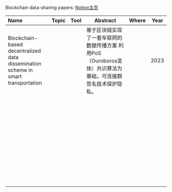 Blockchain data-sharing papers: [Notion主页](https://evergreen-heart-8aa.notion.site/fa7814a8a0bf40b1b4150d4af042f5c2?v=5629736f65e74004a03f019e7868b2e5&pvs=4)

| Name                                                         | Topic | Tool | Abstract                                                     | Where | Year |
| :----------------------------------------------------------- | ----- | ---- | ------------------------------------------------------------ | ----- | ---- |
| Blockchain-based decentralized data dissemination scheme in smart transportation |       |      | 基于区块链实现了一套车联网的数据传播方案 利用PoS（Ouroboros变体）共识算法为基础，可连接群签名技术保护隐私。 |       | 2023 |
|                                                              |       |      |                                                              |       |      |
|                                                              |       |      |                                                              |       |      |
|                                                              |       |      |                                                              |       |      |
|                                                              |       |      |                                                              |       |      |
|                                                              |       |      |                                                              |       |      |
|                                                              |       |      |                                                              |       |      |
|                                                              |       |      |                                                              |       |      |
|                                                              |       |      |                                                              |       |      |
|                                                              |       |      |                                                              |       |      |
|                                                              |       |      |                                                              |       |      |
|                                                              |       |      |                                                              |       |      |
|                                                              |       |      |                                                              |       |      |
|                                                              |       |      |                                                              |       |      |
|                                                              |       |      |                                                              |       |      |
|                                                              |       |      |                                                              |       |      |
|                                                              |       |      |                                                              |       |      |
|                                                              |       |      |                                                              |       |      |
|                                                              |       |      |                                                              |       |      |
|                                                              |       |      |                                                              |       |      |
|                                                              |       |      |                                                              |       |      |
|                                                              |       |      |                                                              |       |      |
|                                                              |       |      |                                                              |       |      |
|                                                              |       |      |                                                              |       |      |
|                                                              |       |      |                                                              |       |      |
|                                                              |       |      |                                                              |       |      |
|                                                              |       |      |                                                              |       |      |
|                                                              |       |      |                                                              |       |      |
|                                                              |       |      |                                                              |       |      |
|                                                              |       |      |                                                              |       |      |
|                                                              |       |      |                                                              |       |      |
|                                                              |       |      |                                                              |       |      |
|                                                              |       |      |                                                              |       |      |
|                                                              |       |      |                                                              |       |      |
|                                                              |       |      |                                                              |       |      |
|                                                              |       |      |                                                              |       |      |
|                                                              |       |      |                                                              |       |      |
|                                                              |       |      |                                                              |       |      |
|                                                              |       |      |                                                              |       |      |
|                                                              |       |      |                                                              |       |      |
|                                                              |       |      |                                                              |       |      |
|                                                              |       |      |                                                              |       |      |
|                                                              |       |      |                                                              |       |      |
|                                                              |       |      |                                                              |       |      |
|                                                              |       |      |                                                              |       |      |
|                                                              |       |      |                                                              |       |      |
|                                                              |       |      |                                                              |       |      |
|                                                              |       |      |                                                              |       |      |






